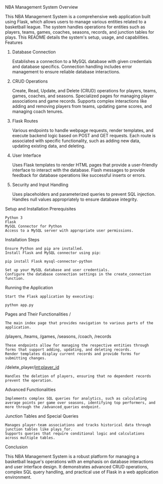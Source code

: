 NBA Management System
Overview

This NBA Management System is a comprehensive web application built using Flask, which allows users to manage various entities related to a basketball league. The system handles operations for entities such as players, teams, games, coaches, seasons, records, and junction tables for plays. This README details the system's setup, usage, and capabilities.
Features
1. Database Connection

    Establishes a connection to a MySQL database with given credentials and database specifics.
    Connection handling includes error management to ensure reliable database interactions.

2. CRUD Operations

    Create, Read, Update, and Delete (CRUD) operations for players, teams, games, coaches, and seasons.
    Specialized pages for managing player associations and game records.
    Supports complex interactions like adding and removing players from teams, updating game scores, and managing coach tenures.

3. Flask Routes

    Various endpoints to handle webpage requests, render templates, and execute backend logic based on POST and GET requests.
    Each route is associated with specific functionality, such as adding new data, updating existing data, and deleting.

4. User Interface

    Uses Flask templates to render HTML pages that provide a user-friendly interface to interact with the database.
    Flash messages to provide feedback for database operations like successful inserts or errors.

5. Security and Input Handling

    Uses placeholders and parameterized queries to prevent SQL injection.
    Handles null values appropriately to ensure database integrity.

Setup and Installation
Prerequisites

    Python 3
    Flask
    MySQL Connector for Python
    Access to a MySQL server with appropriate user permissions.

Installation Steps

    Ensure Python and pip are installed.
    Install Flask and MySQL connector using pip:

    pip install Flask mysql-connector-python

    Set up your MySQL database and user credentials.
    Configure the database connection settings in the create_connection function.

Running the Application

    Start the Flask application by executing:

    python app.py

Pages and Their Functionalities
/

    The main index page that provides navigation to various parts of the application.

/players, /teams, /games, /seasons, /coach, /records

    These endpoints allow for managing the respective entities through forms that support adding, updating, and deleting records.
    Render templates display current records and provide forms for submitting changes.

/delete_player/<int:player_id>

    Handles the deletion of players, ensuring that no dependent records prevent the operation.

Advanced Functionalities

    Implements complex SQL queries for analytics, such as calculating average points per game over seasons, identifying top performers, and more through the /advanced_queries endpoint.

Junction Tables and Special Queries

    Manages player-team associations and tracks historical data through junction tables like plays_for.
    Supports queries that require conditional logic and calculations across multiple tables.

Conclusion

This NBA Management System is a robust platform for managing a basketball league's operations with an emphasis on database interactions and user interface design. It demonstrates advanced CRUD operations, complex SQL query handling, and practical use of Flask in a web application environment.

